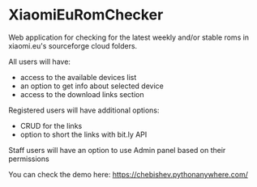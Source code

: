 # XiaomiEuRomChecker
Web application for checking for the latest weekly and/or stable roms in xiaomi.eu's sourceforge cloud folders.

All users will have:
- access to the available devices list
- an option to get info about selected device
- access to the download links section
  
Registered users will have additional options:
- CRUD for the links
- option to short the links with bit.ly API

Staff users will have an option to use Admin panel based on their permissions


 You can check the demo here: https://chebishev.pythonanywhere.com/
